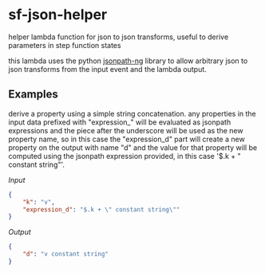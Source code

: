 # sf-json-helper
helper lambda function for json to json transforms, useful to derive parameters in step function states

this lambda uses the python [jsonpath-ng](https://pypi.org/project/jsonpath-ng/) library to allow arbitrary json to json transforms from the input event and the lambda output. 

## Examples

derive a property using a simple string concatenation. any properties in the input data prefixed with "expression_" will be evaluated as jsonpath expressions and the piece after the underscore will be used as the new property name, 
so in this case the "expression_d" part will create a new property on the output with name "d" and the value for that property will be computed  using the jsonpath expression provided, in this case
'$.k + " constant string"'.

*Input*
```json
{
	"k": "v",
	"expression_d": "$.k + \" constant string\""	
}
```

*Output*
```json
{
	"d": "v constant string"	
}
```
